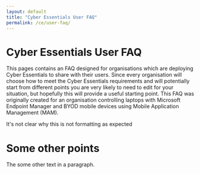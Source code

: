 ```yaml
---
layout: default
title: "Cyber Essentials User FAQ"
permalink: /ce/user-faq/
---
```



Cyber Essentials User FAQ
======

This pages contains an FAQ designed for organisations which are deploying Cyber Essentials to share with their users.
Since every organisation will choose how to meet the Cyber Essentials requirements and will potentially start from different points you are very likely to need to edit for your situation, but hopefully this will provide a useful starting point.
This FAQ was originally created for an organisation controlling laptops with Microsoft Endpoint Manager and BYOD mobile devices using Mobile Application Management (MAM).

It's not clear why this is not formatting as expected

Some other points
=====

The some other text in a paragraph.
